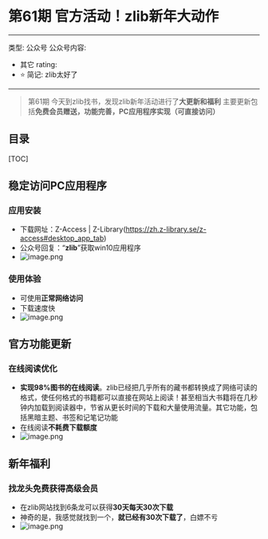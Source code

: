 # 第61期 官方活动！zlib新年大动作

---
类型: 公众号
公众号内容:
  - 其它
rating:
  - ⭐
简记: zlib太好了
---

>第61期
>今天到zlib找书，发现zlib新年活动进行了**大更新和福利**
>主要更新包括**免费会员赠送，功能完善，PC应用程序实现（可直接访问）**

## 目录

[TOC]

## 稳定访问PC应用程序

### 应用安装

- 下载网址：Z-Access | Z-Library(https://zh.z-library.se/z-access#desktop_app_tab)
- 公众号回复：“**zlib**”获取win10应用程序
- ![image.png](https://pic-go-42.oss-cn-guangzhou.aliyuncs.com/img/20240102184452.png)

### 使用体验

- 可使用**正常网络访问**
- 下载速度快
- ![image.png](https://pic-go-42.oss-cn-guangzhou.aliyuncs.com/img/20240102184958.png)

## 官方功能更新

### 在线阅读优化

- **实现98%图书的在线阅读**。zlib已经把几乎所有的藏书都转换成了网络可读的格式，使任何格式的书籍都可以直接在网站上阅读！甚至相当大书籍将在几秒钟内加载到阅读器中，节省从更长时间的下载和大量使用流量。其它功能，包括黑暗主题、书签和记笔记功能
- 在线阅读**不耗费下载额度**
- ![image.png](https://pic-go-42.oss-cn-guangzhou.aliyuncs.com/img/20240102185436.png)

## 新年福利

### 找龙头免费获得高级会员

- 在zlib网站找到6条龙可以获得**30天每天30次下载**
- 神奇的是，我感觉就找到一个，**就已经有30次下载了**，白嫖不亏
- ![image.png](https://pic-go-42.oss-cn-guangzhou.aliyuncs.com/img/20240102190502.png)





